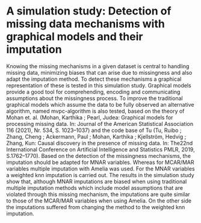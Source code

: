# A simulation study: Detection of missing data mechanisms with graphical models and their imputation

Knowing the missing mechanisms in a given dataset is central to handling missing data, minimizing biases that can arise due to missingness and also adapt the imputation method. 
To detect these mechanisms a graphical representation of these is tested in this simulation study. Graphical models provide a good tool for comprehending, encoding
and communicating assumptions about the missingness process. To improve the traditional graphical models which assume the data to be fully observed an alternative
algorithm, named mvpc-algorithm is also tested, based on the theory of Mohan et. al. (Mohan, Karthika ; Pearl, Judea: Graphical models for processing missing data. In:
Journal of the American Statistical Association 116 (2021), Nr. 534, S. 1023–1037) and the code base of Tu (Tu, Ruibo ; Zhang, Cheng ; Ackermann, Paul ; Mohan, Karthika ; Kjellström,
Hedvig ; Zhang, Kun: Causal discovery in the presence of missing data. In: The22nd International Conference on Artificial Intelligence and Statistics PMLR, 2019, S.1762–1770).
Based on the detection of the missingness mechanisms, the imputation should be adapted for MNAR variables. Whereas for MCAR/MAR variables multiple imputation with
Amelia was used. For the MNAR variables a weighted knn imputation is carried out. The results in the simulation study show that, although MNAR imputations are biased
when using traditional multiple imputation methods which include model assumptions that are violated through this missing mechanism, the imputations
are quite similar to those of the MCAR/MAR variables when using Amelia. On the other side the imputations suffered from changing the method to the weighted knn imputation.

